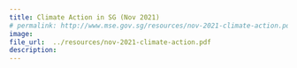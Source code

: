 ```yaml
---  
title: Climate Action in SG (Nov 2021)  
# permalink: http://www.mse.gov.sg/resources/nov-2021-climate-action.pdf
image:  
file_url:  ../resources/nov-2021-climate-action.pdf
description:  
---  
```

